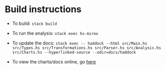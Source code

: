 # Build instructions

- To build: `stack build`


- To run the analysis: `stack exec hs-mirex`


- To update the docs: `stack exec -- haddock --html src/Main.hs src/Types.hs src/Transformations.hs src/Parser.hs src/Analysis.hs src/Charts.hs --hyperlinked-source --odir=docs/haddock`


- To view the charts/docs online, go [here](https://omelkonian.github.io/hs-mirex/)
